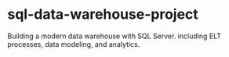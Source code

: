 # sql-data-warehouse-project
Building a modern data warehouse with SQL Server. including ELT processes, data modeling, and analytics.
